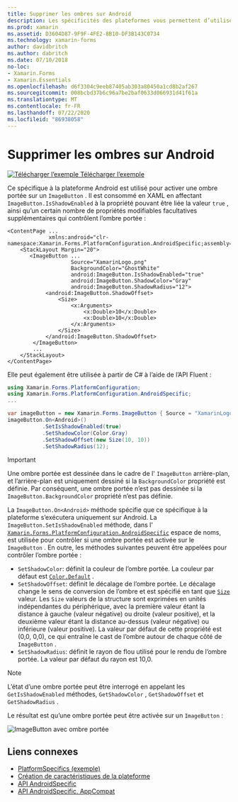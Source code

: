 ```yaml
---
title: Supprimer les ombres sur Android
description: Les spécificités des plateformes vous permettent d’utiliser des fonctionnalités uniquement disponibles sur une plateforme spécifique, sans implémenter de convertisseurs ou d’effets personnalisés. Cet article explique comment utiliser le spécifique à la plateforme Android qui active une ombre portée sur un ImageButton.
ms.prod: xamarin
ms.assetid: D3604D87-9F9F-4FE2-8B10-DF3B143C0734
ms.technology: xamarin-forms
author: davidbritch
ms.author: dabritch
ms.date: 07/10/2018
no-loc:
- Xamarin.Forms
- Xamarin.Essentials
ms.openlocfilehash: d6f3304c9eeb87405ab303a80450a1cd8b2af267
ms.sourcegitcommit: 008bcbd37b6c96a7be2baf0633d066931d41f61a
ms.translationtype: MT
ms.contentlocale: fr-FR
ms.lasthandoff: 07/22/2020
ms.locfileid: "86938058"
---
```

# <a name="imagebutton-drop-shadows-on-android"></a>Supprimer les ombres sur Android

[![Télécharger l’exemple](~/media/shared/download.png) Télécharger l’exemple](https://docs.microsoft.com/samples/xamarin/xamarin-forms-samples/userinterface-platformspecifics)

Ce spécifique à la plateforme Android est utilisé pour activer une ombre portée sur un `ImageButton` . Il est consommé en XAML en affectant `ImageButton.IsShadowEnabled` à la propriété pouvant être liée la valeur `true` , ainsi qu’un certain nombre de propriétés modifiables facultatives supplémentaires qui contrôlent l’ombre portée :

```xaml
<ContentPage ...
             xmlns:android="clr-namespace:Xamarin.Forms.PlatformConfiguration.AndroidSpecific;assembly=Xamarin.Forms.Core">
    <StackLayout Margin="20">
       <ImageButton ...
                    Source="XamarinLogo.png"
                    BackgroundColor="GhostWhite"
                    android:ImageButton.IsShadowEnabled="true"
                    android:ImageButton.ShadowColor="Gray"
                    android:ImageButton.ShadowRadius="12">
            <android:ImageButton.ShadowOffset>
                <Size>
                    <x:Arguments>
                        <x:Double>10</x:Double>
                        <x:Double>10</x:Double>
                    </x:Arguments>
                </Size>
            </android:ImageButton.ShadowOffset>
        </ImageButton>
        ...
    </StackLayout>
</ContentPage>
```

Elle peut également être utilisée à partir de C# à l’aide de l’API Fluent :

```csharp
using Xamarin.Forms.PlatformConfiguration;
using Xamarin.Forms.PlatformConfiguration.AndroidSpecific;
...

var imageButton = new Xamarin.Forms.ImageButton { Source = "XamarinLogo.png", BackgroundColor = Color.GhostWhite, ... };
imageButton.On<Android>()
           .SetIsShadowEnabled(true)
           .SetShadowColor(Color.Gray)
           .SetShadowOffset(new Size(10, 10))
           .SetShadowRadius(12);
```

> [!IMPORTANT]
> Une ombre portée est dessinée dans le cadre de l' `ImageButton` arrière-plan, et l’arrière-plan est uniquement dessiné si la `BackgroundColor` propriété est définie. Par conséquent, une ombre portée n’est pas dessinée si la `ImageButton.BackgroundColor` propriété n’est pas définie.

La `ImageButton.On<Android>` méthode spécifie que ce spécifique à la plateforme s’exécutera uniquement sur Android. La `ImageButton.SetIsShadowEnabled` méthode, dans l' [`Xamarin.Forms.PlatformConfiguration.AndroidSpecific`](xref:Xamarin.Forms.PlatformConfiguration.AndroidSpecific) espace de noms, est utilisée pour contrôler si une ombre portée est activée sur le `ImageButton` . En outre, les méthodes suivantes peuvent être appelées pour contrôler l’ombre portée :

- `SetShadowColor`: définit la couleur de l’ombre portée. La couleur par défaut est [`Color.Default`](xref:Xamarin.Forms.Color.Default*) .
- `SetShadowOffset`: définit le décalage de l’ombre portée. Le décalage change le sens de conversion de l’ombre et est spécifié en tant que [`Size`](xref:Xamarin.Forms.Size) valeur. Les `Size` valeurs de la structure sont exprimées en unités indépendantes du périphérique, avec la première valeur étant la distance à gauche (valeur négative) ou droite (valeur positive), et la deuxième valeur étant la distance au-dessus (valeur négative) ou inférieure (valeur positive). La valeur par défaut de cette propriété est (0,0, 0,0), ce qui entraîne le cast de l’ombre autour de chaque côté de `ImageButton` .
- `SetShadowRadius`: définit le rayon de flou utilisé pour le rendu de l’ombre portée. La valeur par défaut du rayon est 10,0.

> [!NOTE]
> L’état d’une ombre portée peut être interrogé en appelant les `GetIsShadowEnabled` méthodes, `GetShadowColor` , `GetShadowOffset` et `GetShadowRadius` .

Le résultat est qu’une ombre portée peut être activée sur un `ImageButton` :

![ImageButton avec ombre portée](imagebutton-drop-shadow-images/imagebutton-drop-shadow.png)

## <a name="related-links"></a>Liens connexes

- [PlatformSpecifics (exemple)](https://docs.microsoft.com/samples/xamarin/xamarin-forms-samples/userinterface-platformspecifics)
- [Création de caractéristiques de la plateforme](~/xamarin-forms/platform/platform-specifics/index.md#creating-platform-specifics)
- [API AndroidSpecific](xref:Xamarin.Forms.PlatformConfiguration.AndroidSpecific)
- [API AndroidSpecific. AppCompat](xref:Xamarin.Forms.PlatformConfiguration.AndroidSpecific.AppCompat)
